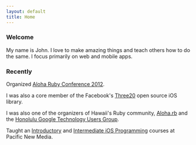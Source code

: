 ```yaml
---
layout: default
title: Home
---
```


<h3>Welcome</h3>
<p>My name is John. I love to make amazing things and teach others how to do the same. I focus primarily on <span class="highlight">web</span> and <span class="highlight">mobile apps</span>.</p>


<h3>Recently</h3>
<p>Organized <a href="http://aloharubyconf.com">Aloha Ruby Conference 2012</a>.</p>
<p>I was also a core member of the Facebook's <a href="https://github.com/facebook/three20">Three20</a> open source iOS library.</p>
<p>I was also one of the organizers of Hawaii's Ruby community, <a href="http://aloharb.org">Aloha.rb</a> and the <a href="http://honolulu-gtug.org">Honolulu Google Technology Users Group</a>.
<p>Taught an <a href="http://www.outreach.hawaii.edu/pnm/programs/2011/EVENT-L11700.asp">Introductory</a> and <a href="http://www.outreach.hawaii.edu/pnm/programs/2011/EVENT-L11701.asp">Intermediate iOS Programming</a> courses at Pacific New Media.</p>
